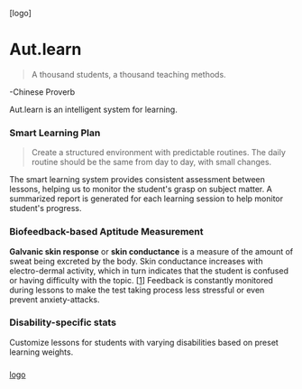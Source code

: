 [logo]
# Aut.learn
>A thousand students, a thousand teaching methods.

-Chinese Proverb

Aut.learn is an intelligent system for learning.

### Smart Learning Plan
>Create a structured environment with predictable routines. The daily routine should be the same from day to day, with small changes.

The smart learning system provides consistent assessment between lessons, helping us to monitor the student's grasp on subject matter.
A summarized report is generated for each learning session to help monitor student's progress.
 
### Biofeedback-based Aptitude Measurement
**Galvanic skin response** or **skin conductance** is a measure of the amount of sweat being excreted by the body. Skin conductance increases with electro-dermal activity, which in turn indicates that the student is confused or having difficulty with the topic. [[1]] Feedback is constantly monitored during lessons to make the test taking process less stressful or even prevent anxiety-attacks.

### Disability-specific stats
Customize lessons for students with varying disabilities based on preset learning weights. 


###   

[1]:http://www.springer.com/gp/book/9781461411253
[logo](assets/logo.png)
